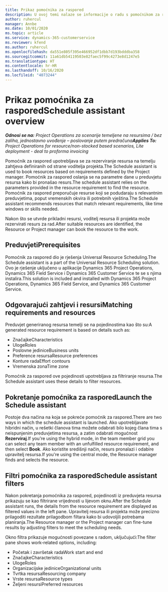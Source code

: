```yaml
---
title: Prikaz pomoćnika za raspored
description: U ovoj temi nalaze se informacije o radu s pomoćnikom za raspored za rezerviranje resursa.
author: ruhercul
manager: Annbe
ms.date: 10/01/2020
ms.topic: article
ms.service: dynamics-365-customerservice
ms.reviewer: kfend
ms.author: ruhercul
ms.openlocfilehash: da551e805f395e466952df1dbb7d193bdddba358
ms.sourcegitcommit: 11a61db54119503e82faec5f99c4273e8d1247e5
ms.translationtype: HT
ms.contentlocale: hr-HR
ms.lasthandoff: 10/16/2020
ms.locfileid: "4073244"
---
```

# <a name="schedule-assistant-overview"></a><span data-ttu-id="36f8c-103">Prikaz pomoćnika za raspored</span><span class="sxs-lookup"><span data-stu-id="36f8c-103">Schedule assistant overview</span></span>

<span data-ttu-id="36f8c-104">_**Odnosi se na:** Project Operations za scenarije temeljene na resursima / bez zaliha, jednostavno uvođenje – poslovanje putem predračuna_</span><span class="sxs-lookup"><span data-stu-id="36f8c-104">_**Applies To:** Project Operations for resource/non-stocked based scenarios, Lite deployment - deal to proforma invoicing_</span></span>

<span data-ttu-id="36f8c-105">Pomoćnik za raspored upotrebljava se za rezerviranje resursa na temelju zahtjeva definiranih od strane voditelja projekta.</span><span class="sxs-lookup"><span data-stu-id="36f8c-105">The Schedule assistant is used to book resources based on requirements defined by the Project manager.</span></span> <span data-ttu-id="36f8c-106">Pomoćnik za raspored oslanja se na parametre dane u preduvjetu resursa kako bi pronašao resurs.</span><span class="sxs-lookup"><span data-stu-id="36f8c-106">The schedule assistant relies on the parameters provided in the resource requirement to find the resource.</span></span> <span data-ttu-id="36f8c-107">Pomoćnik za raspored preporučuje resurse koji se podudaraju s relevantnim preduvjetima, poput vremenskih okvira ili potrebnih vještina.</span><span class="sxs-lookup"><span data-stu-id="36f8c-107">The Schedule assistant recommends resources that match relevant requirements, like time windows or skills needed.</span></span>

<span data-ttu-id="36f8c-108">Nakon što se utvrde prikladni resursi, voditelj resursa ili projekta može rezervirati resurs za rad.</span><span class="sxs-lookup"><span data-stu-id="36f8c-108">After suitable resources are identified, the Resource or Project manager can book the resource to the work.</span></span>

## <a name="prerequisites"></a><span data-ttu-id="36f8c-109">Preduvjeti</span><span class="sxs-lookup"><span data-stu-id="36f8c-109">Prerequisites</span></span>

<span data-ttu-id="36f8c-110">Pomoćnik za raspored dio je rješenja Universal Resource Scheduling.</span><span class="sxs-lookup"><span data-stu-id="36f8c-110">The Schedule assistant is a part of the Universal Resource Scheduling solution.</span></span> <span data-ttu-id="36f8c-111">Ovo je rješenje uključeno u aplikacije Dynamics 365 Project Operations, Dynamics 365 Field Service i Dynamics 365 Customer Service te se s njima instalira.</span><span class="sxs-lookup"><span data-stu-id="36f8c-111">This solution is included and installed with Dynamics 365 Project Operations, Dynamics 365 Field Service, and Dynamics 365 Customer Service.</span></span>

## <a name="matching-requirements-and-resources"></a><span data-ttu-id="36f8c-112">Odgovarajući zahtjevi i resursi</span><span class="sxs-lookup"><span data-stu-id="36f8c-112">Matching requirements and resources</span></span>

<span data-ttu-id="36f8c-113">Preduvjet generiranog resursa temelji se na pojedinostima kao što su:</span><span class="sxs-lookup"><span data-stu-id="36f8c-113">A generated resource requirement is based on details such as:</span></span>

-   <span data-ttu-id="36f8c-114">Značajke</span><span class="sxs-lookup"><span data-stu-id="36f8c-114">Characteristics</span></span>
-   <span data-ttu-id="36f8c-115">Uloge</span><span class="sxs-lookup"><span data-stu-id="36f8c-115">Roles</span></span>
-   <span data-ttu-id="36f8c-116">Poslovne jedinice</span><span class="sxs-lookup"><span data-stu-id="36f8c-116">Business units</span></span>
-   <span data-ttu-id="36f8c-117">Preference resursa</span><span class="sxs-lookup"><span data-stu-id="36f8c-117">Resource preferences</span></span>
-   <span data-ttu-id="36f8c-118">Konture rada</span><span class="sxs-lookup"><span data-stu-id="36f8c-118">Effort contours</span></span>
-   <span data-ttu-id="36f8c-119">Vremenska zona</span><span class="sxs-lookup"><span data-stu-id="36f8c-119">Time zone</span></span>

<span data-ttu-id="36f8c-120">Pomoćnik za raspored ove pojedinosti upotrebljava za filtriranje resursa.</span><span class="sxs-lookup"><span data-stu-id="36f8c-120">The Schedule assistant uses these details to filter resources.</span></span>

## <a name="launch-the-schedule-assistant"></a><span data-ttu-id="36f8c-121">Pokretanje pomoćnika za raspored</span><span class="sxs-lookup"><span data-stu-id="36f8c-121">Launch the Schedule assistant</span></span>

<span data-ttu-id="36f8c-122">Postoje dva načina na koja se pokreće pomoćnik za raspored.</span><span class="sxs-lookup"><span data-stu-id="36f8c-122">There are two ways in which the schedule assistant is launched.</span></span> <span data-ttu-id="36f8c-123">Ako upotrebljavate hibridni način, u rešetki članova tima možete odabrati bilo kojeg člana tima s neispunjenim preduvjetima resursa, a zatim odabrati mogućnost **Rezerviraj**.</span><span class="sxs-lookup"><span data-stu-id="36f8c-123">If you're using the hybrid mode, in the team member grid you can select any team member with an unfulfilled resource requirement, and then select **Book**.</span></span> <span data-ttu-id="36f8c-124">Ako koristite središnji način, resurs pronalazi i odabire upravitelj resursa.</span><span class="sxs-lookup"><span data-stu-id="36f8c-124">If you're using the central mode, the Resource manager finds and selects the resource.</span></span>

## <a name="schedule-assistant-filters"></a><span data-ttu-id="36f8c-125">Filtri pomoćnika za raspored</span><span class="sxs-lookup"><span data-stu-id="36f8c-125">Schedule assistant filters</span></span>

<span data-ttu-id="36f8c-126">Nakon pokretanja pomoćnika za raspored, pojedinosti iz preduvjeta resursa prikazuju se kao filtrirane vrijednosti u lijevom oknu.</span><span class="sxs-lookup"><span data-stu-id="36f8c-126">After the Schedule assistant runs, the details from the resource requirement are displayed as filtered values in the left pane.</span></span> <span data-ttu-id="36f8c-127">Upravitelj resursa ili projekta može precizno prilagoditi rezultate prilagodbom filtara kako bi udovoljili potrebama planiranja.</span><span class="sxs-lookup"><span data-stu-id="36f8c-127">The Resource manager or the Project manager can fine-tune results by adjusting filters to meet the scheduling needs.</span></span>

<span data-ttu-id="36f8c-128">Okno filtra prikazuje mogućnosti povezane s radom, uključujući:</span><span class="sxs-lookup"><span data-stu-id="36f8c-128">The filter pane shows work-related options, including:</span></span>

-   <span data-ttu-id="36f8c-129">Početak i završetak rada</span><span class="sxs-lookup"><span data-stu-id="36f8c-129">Work start and end</span></span>
-   <span data-ttu-id="36f8c-130">Značajke</span><span class="sxs-lookup"><span data-stu-id="36f8c-130">Characteristics</span></span>
-   <span data-ttu-id="36f8c-131">Uloge</span><span class="sxs-lookup"><span data-stu-id="36f8c-131">Roles</span></span>
-   <span data-ttu-id="36f8c-132">Organizacijske jedinice</span><span class="sxs-lookup"><span data-stu-id="36f8c-132">Organizational units</span></span>
-   <span data-ttu-id="36f8c-133">Tvrtka resursa</span><span class="sxs-lookup"><span data-stu-id="36f8c-133">Resourcing company</span></span>
-   <span data-ttu-id="36f8c-134">Vrste resursa</span><span class="sxs-lookup"><span data-stu-id="36f8c-134">Resource types</span></span>
-   <span data-ttu-id="36f8c-135">Željeni resursi</span><span class="sxs-lookup"><span data-stu-id="36f8c-135">Preferred resources</span></span>
